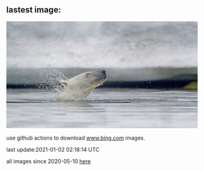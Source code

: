 ## lastest image:
![](images/LoonyDook.jpg)

use github actions to download www.bing.com images.

last update:2021-01-02 02:18:14 UTC

all images since 2020-05-10 [here](https://github.com/counter2015/bing-daily-images/tree/master/images) 
